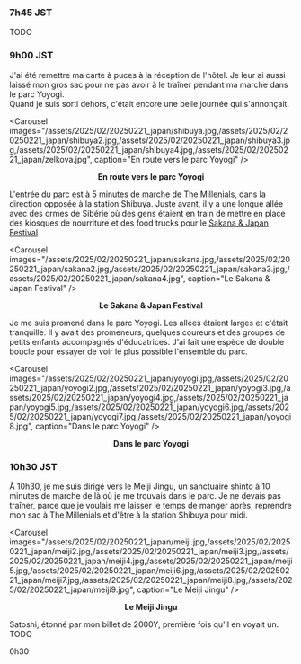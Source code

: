 ### 7h45 JST
TODO

### 9h00 JST
J'ai été remettre ma carte à puces à la réception de l'hôtel. Je leur ai aussi laissé mon gros sac pour ne pas avoir à le traîner pendant ma marche dans le parc Yoyogi.  
Quand je suis sorti dehors, c'était encore une belle journée qui s'annonçait.

<Carousel
    images="/assets/2025/02/20250221_japan/shibuya.jpg,/assets/2025/02/20250221_japan/shibuya2.jpg,/assets/2025/02/20250221_japan/shibuya3.jpg,/assets/2025/02/20250221_japan/shibuya4.jpg,/assets/2025/02/20250221_japan/zelkova.jpg",
    caption="En route vers le parc Yoyogi"
/>
<p align="center"><b>En route vers le parc Yoyogi</b></p>

L'entrée du parc est à 5 minutes de marche de The Millenials, dans la direction opposée à la station Shibuya. Juste avant, il y a une longue allée avec des ormes de Sibérie où des gens étaient en train de mettre en place des kiosques de nourriture et des food trucks pour le [Sakana & Japan Festival](https://www.timeout.com/tokyo/things-to-do/sakana-japan-festival).

<Carousel
    images="/assets/2025/02/20250221_japan/sakana.jpg,/assets/2025/02/20250221_japan/sakana2.jpg,/assets/2025/02/20250221_japan/sakana3.jpg,/assets/2025/02/20250221_japan/sakana4.jpg",
    caption="Le Sakana & Japan Festival"
/>
<p align="center"><b>Le Sakana & Japan Festival</b></p>

Je me suis promené dans le parc Yoyogi. Les allées étaient larges et c'était tranquille. Il y avait des promeneurs, quelques coureurs et des groupes de petits enfants accompagnés d'éducatrices. J'ai fait une espèce de double boucle pour essayer de voir le plus possible l'ensemble du parc.

<Carousel
    images="/assets/2025/02/20250221_japan/yoyogi.jpg,/assets/2025/02/20250221_japan/yoyogi2.jpg,/assets/2025/02/20250221_japan/yoyogi3.jpg,/assets/2025/02/20250221_japan/yoyogi4.jpg,/assets/2025/02/20250221_japan/yoyogi5.jpg,/assets/2025/02/20250221_japan/yoyogi6.jpg,/assets/2025/02/20250221_japan/yoyogi7.jpg,/assets/2025/02/20250221_japan/yoyogi8.jpg",
    caption="Dans le parc Yoyogi"
/>
<p align="center"><b>Dans le parc Yoyogi</b></p>

### 10h30 JST
À 10h30, je me suis dirigé vers le Meiji Jingu, un sanctuaire shinto à 10 minutes de marche de là où je me trouvais dans le parc. Je ne devais pas traîner, parce que je voulais me laisser le temps de manger après, reprendre mon sac à The Millenials et d'être à la station Shibuya pour midi.

<Carousel
    images="/assets/2025/02/20250221_japan/meiji.jpg,/assets/2025/02/20250221_japan/meiji2.jpg,/assets/2025/02/20250221_japan/meiji3.jpg,/assets/2025/02/20250221_japan/meiji4.jpg,/assets/2025/02/20250221_japan/meiji5.jpg,/assets/2025/02/20250221_japan/meiji6.jpg,/assets/2025/02/20250221_japan/meiji7.jpg,/assets/2025/02/20250221_japan/meiji8.jpg,/assets/2025/02/20250221_japan/meiji9.jpg",
    caption="Le Meiji Jingu"
/>
<p align="center"><b>Le Meiji Jingu</b></p>


Satoshi, étonné par mon billet de 2000Y, première fois qu'il en voyait un.
TODO



0h30